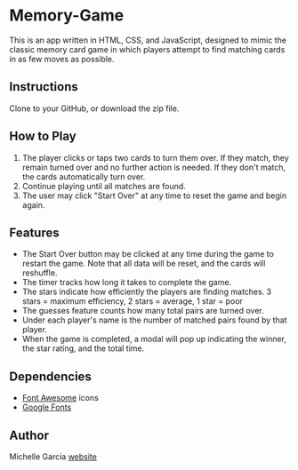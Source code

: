 # Memory-Game
This is an app written in HTML, CSS, and JavaScript, designed to mimic the classic memory card game in which players attempt to find matching cards in as few moves as possible.

## Instructions
Clone to your GitHub, or download the zip file. 

## How to Play 
1. The player clicks or taps two cards to turn them over.  If they match, they remain turned over and no further action is needed.  If they don't match, the cards automatically turn over.
2. Continue playing until all matches are found.
3. The user may click "Start Over" at any time to reset the game and begin again.

## Features
- The Start Over button may be clicked at any time during the game to restart the game.  Note that all data will be reset, and the cards will reshuffle.
- The timer tracks how long it takes to complete the game.
- The stars indicate how efficiently the players are finding matches.  3 stars = maximum efficiency, 2 stars = average, 1 star = poor
- The guesses feature counts how many total pairs are turned over.
- Under each player's name is the number of matched pairs found by that player.
- When the game is completed, a modal will pop up indicating the winner, the star rating, and the total time.

## Dependencies
- [Font Awesome](https://fontawesome.com/) icons
- [Google Fonts](https://fonts.google.com/)

## Author
Michelle Garcia [website](http://michellemgarcia.com)


